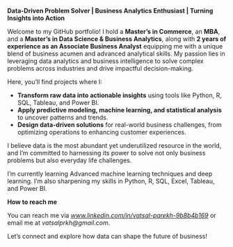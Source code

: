 
**Data-Driven Problem Solver | Business Analytics Enthusiast | Turning Insights into Action**

Welcome to my GitHub portfolio! I hold a **Master’s in Commerce**, an **MBA**, and a **Master’s in Data Science & Business Analytics**, along with **2 years of experience as an Associate Business Analyst** equipping me with a unique blend of business acumen and advanced analytical skills. My passion lies in leveraging data analytics and business intelligence to solve complex problems across industries and drive impactful decision-making.

Here, you’ll find projects where I:
- **Transform raw data into actionable insights** using tools like Python, R, SQL, Tableau, and Power BI.
- **Apply predictive modeling, machine learning, and statistical analysis** to uncover patterns and trends.
- **Design data-driven solutions** for real-world business challenges, from optimizing operations to enhancing customer experiences.

I believe data is the most abundant yet underutilized resource in the world, and I’m committed to harnessing its power to solve not only business problems but also everyday life challenges.

I’m currently learning Advanced machine learning techniques and deep learning. I’m also sharpening my skills in Python, R, SQL, Excel, Tableau, and Power BI.

**How to reach me** 

You can reach me via _www.linkedin.com/in/vatsal-parekh-9b8b4b169_ or email me at _vatsalprkh@gmail.com_.


Let’s connect and explore how data can shape the future of business!

<!---
VJOA1863/VJOA1863 is a ✨ special ✨ repository because its `README.md` (this file) appears on your GitHub profile.
You can click the Preview link to take a look at your changes.
--->
